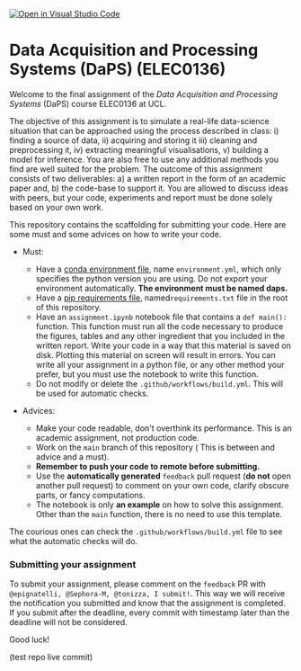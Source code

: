[![Open in Visual Studio Code](https://classroom.github.com/assets/open-in-vscode-f059dc9a6f8d3a56e377f745f24479a46679e63a5d9fe6f495e02850cd0d8118.svg)](https://classroom.github.com/online_ide?assignment_repo_id=6685107&assignment_repo_type=AssignmentRepo)
# Data Acquisition and Processing Systems (DaPS) (ELEC0136)

Welcome to the final assignment of the _Data Acquisition and Processing Systems_ (DaPS) course ELEC0136 at UCL.

The objective of this assignment is to simulate a real-life data-science situation that can be
approached using the process described in class: i) finding a source of data, ii) acquiring and
storing it iii) cleaning and preprocessing it, iv) extracting meaningful visualisations, v) building a
model for inference. You are also free to use any additional methods you find are well suited for
the problem.
The outcome of this assignment consists of two deliverables: a) a written report in the form of an
academic paper and, b) the code-base to support it. You are allowed to discuss ideas with peers,
but your code, experiments and report must be done solely based on your own work.

This repository contains the scaffolding for submitting your code.
Here are some must and some advices on how to write your code.

- Must:
  - Have a [conda environment file](https://docs.conda.io/projects/conda/en/latest/user-guide/tasks/manage-environments.html#create-env-file-manually), name `environment.yml`, which only specifies the python version you are using. Do not export your environment automatically. __The environment must be named daps.__
  - Have a [pip requirements file](https://pip.pypa.io/en/stable/user_guide/#requirements-files), named`requirements.txt` file in the root of this repository.
  - Have an `assignment.ipynb` notebook file that contains a `def main():` function. This function must run all the code necessary to produce the figures, tables and any other ingredient that you included in the written report. Write your code in a way that this material is saved on disk. Plotting this material on screen will result in errors. You can write all your assignment in a python file, or any other method your prefer, but you must use the notebook to write this function.
  - Do not modify or delete the `.github/workflows/build.yml`. This will be used for automatic checks.

- Advices:
  - Make your code readable, don't overthink its performance. This is an academic assignment, not production code.
  - Work on the `main` branch of this repository ( This is between and advice and a must).
  - __Remember to push your code to remote before submitting.__
  - Use the __automatically generated__ `feedback` pull request (__do not__ open another pull request) to comment on your own code, clarify obscure parts, or fancy computations.
  - The notebook is only __an example__ on how to solve this assignment. Other than the `main` function, there is no need to use this template.


The courious ones can check the `.github/workflows/build.yml` file to see what the automatic checks will do.

### Submitting your assignment

To submit your assignment, please comment on the `feedback` PR with `@epignatelli, @Sephora-M, @tonizza, I submit!`. This way we will receive the notification you submitted and know that the assignment is completed.
If you submit after the deadline, every commit with timestamp later than the deadline will not be considered.


Good luck!

(test repo live commit)
